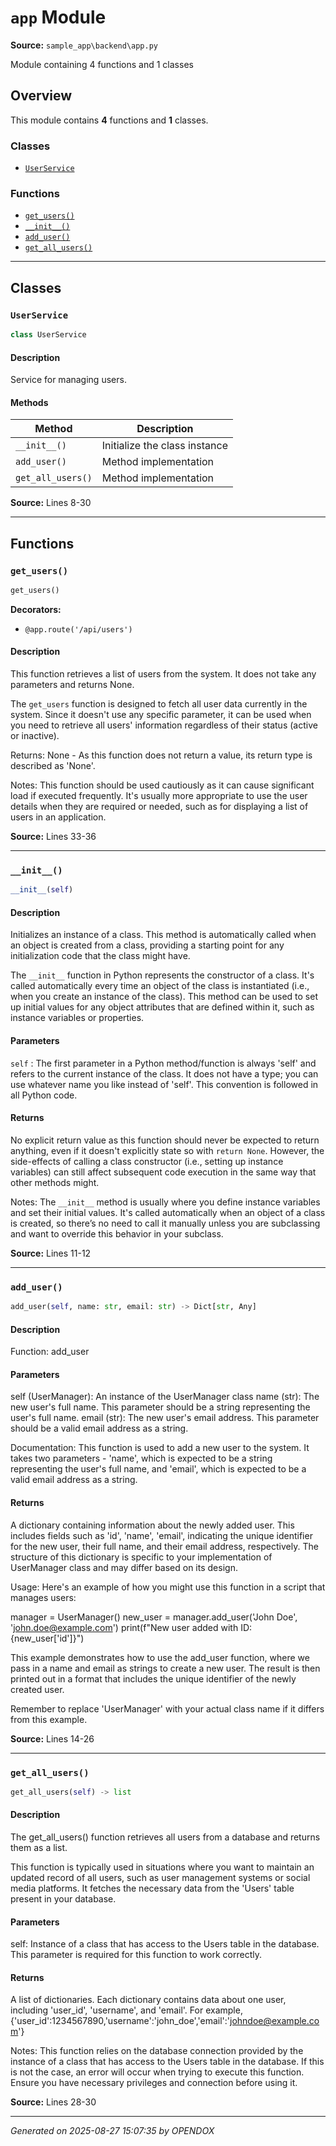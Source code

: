 # `app` Module

**Source:** `sample_app\backend\app.py`

Module containing 4 functions and 1 classes

## Overview

This module contains **4** functions and **1** classes.

### Classes

- [`UserService`](#userservice)

### Functions

- [`get_users()`](#get_users)
- [`__init__()`](#__init__)
- [`add_user()`](#add_user)
- [`get_all_users()`](#get_all_users)

---

## Classes

### `UserService`

```python
class UserService
```

#### Description

Service for managing users.

#### Methods

| Method | Description |
|--------|-------------|
| `__init__()` | Initialize the class instance |
| `add_user()` | Method implementation |
| `get_all_users()` | Method implementation |

**Source:** Lines 8-30

---

## Functions

### `get_users()`

```python
get_users()
```

**Decorators:**
- `@app.route('/api/users')`

#### Description

This function retrieves a list of users from the system. It does not take any parameters and returns None.

The `get_users` function is designed to fetch all user data currently in the system. Since it doesn't use any specific parameter, it can be used when you need to retrieve all users' information regardless of their status (active or inactive).

Returns:
     None - As this function does not return a value, its return type is described as 'None'.

Notes:
     This function should be used cautiously as it can cause significant load if executed frequently. It's usually more appropriate to use the user details when they are required or needed, such as for displaying a list of users in an application.

**Source:** Lines 33-36

---

### `__init__()`

```python
__init__(self)
```

#### Description

Initializes an instance of a class. This method is automatically called when an object is created from a class, providing a starting point for any initialization code that the class might have.

The `__init__` function in Python represents the constructor of a class. It's called automatically every time an object of the class is instantiated (i.e., when you create an instance of the class). This method can be used to set up initial values for any object attributes that are defined within it, such as instance variables or properties.

#### Parameters

`self` : The first parameter in a Python method/function is always 'self' and refers to the current instance of the class. It does not have a type; you can use whatever name you like instead of 'self'. This convention is followed in all Python code.

#### Returns

No explicit return value as this function should never be expected to return anything, even if it doesn't explicitly state so with `return None`. However, the side-effects of calling a class constructor (i.e., setting up instance variables) can still affect subsequent code execution in the same way that other methods might.

Notes:
     The `__init__` method is usually where you define instance variables and set their initial values. It's called automatically when an object of a class is created, so there’s no need to call it manually unless you are subclassing and want to override this behavior in your subclass.

**Source:** Lines 11-12

---

### `add_user()`

```python
add_user(self, name: str, email: str) -> Dict[str, Any]
```

#### Description

Function: add_user

#### Parameters

self (UserManager): An instance of the UserManager class
    name (str): The new user's full name. This parameter should be a string representing the user's full name.
    email (str): The new user's email address. This parameter should be a valid email address as a string.
    
Documentation:
This function is used to add a new user to the system. It takes two parameters - 'name', which is expected to be a string representing the user's full name, and 'email', which is expected to be a valid email address as a string.

#### Returns

A dictionary containing information about the newly added user. This includes fields such as 'id', 'name', 'email', indicating the unique identifier for the new user, their full name, and their email address, respectively. The structure of this dictionary is specific to your implementation of UserManager class and may differ based on its design.

Usage:
Here's an example of how you might use this function in a script that manages users:

manager = UserManager()
new_user = manager.add_user('John Doe', 'john.doe@example.com')
print(f"New user added with ID: {new_user['id']}")

This example demonstrates how to use the add_user function, where we pass in a name and email as strings to create a new user. The result is then printed out in a format that includes the unique identifier of the newly created user. 

Remember to replace 'UserManager' with your actual class name if it differs from this example.

**Source:** Lines 14-26

---

### `get_all_users()`

```python
get_all_users(self) -> list
```

#### Description

The get_all_users() function retrieves all users from a database and returns them as a list.

This function is typically used in situations where you want to maintain an updated record of all users, such as user management systems or social media platforms. It fetches the necessary data from the 'Users' table present in your database.

#### Parameters

self: Instance of a class that has access to the Users table in the database. This parameter is required for this function to work correctly.

#### Returns

A list of dictionaries. Each dictionary contains data about one user, including 'user_id', 'username', and 'email'. For example, {'user_id':1234567890,'username':'john_doe','email':'johndoe@example.com'}

Notes:
     This function relies on the database connection provided by the instance of a class that has access to the Users table in the database. If this is not the case, an error will occur when trying to execute this function. Ensure you have necessary privileges and connection before using it.

**Source:** Lines 28-30

---


*Generated on 2025-08-27 15:07:35 by OPENDOX*
